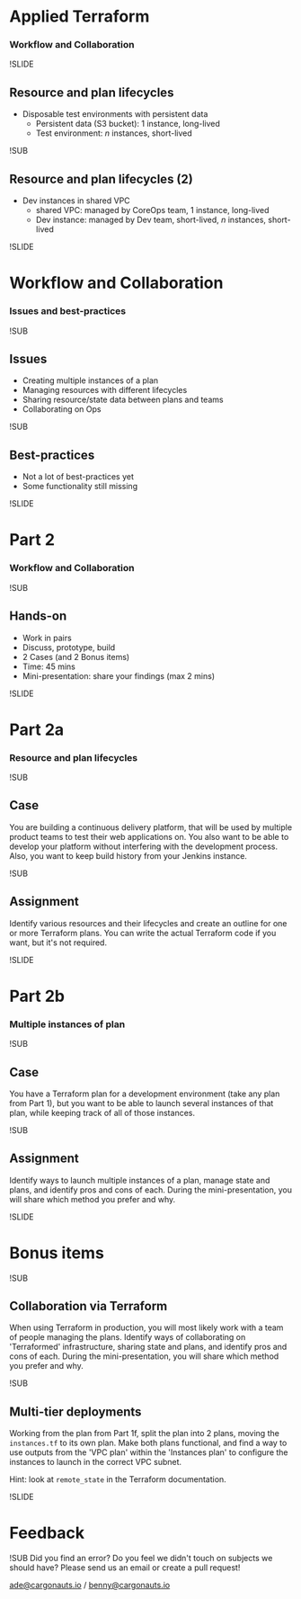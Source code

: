 # Applied Terraform
### Workflow and Collaboration

!SLIDE
## Resource and plan lifecycles
- Disposable test environments with persistent data
  - Persistent data (S3 bucket): 1 instance, long-lived
  - Test environment: _n_ instances, short-lived

!SUB
## Resource and plan lifecycles (2)
- Dev instances in shared VPC
  - shared VPC: managed by CoreOps team, 1 instance, long-lived
  - Dev instance: managed by Dev team, short-lived, _n_ instances, short-lived

!SLIDE
# Workflow and Collaboration
### Issues and best-practices

!SUB
## Issues
- Creating multiple instances of a plan
- Managing resources with different lifecycles
- Sharing resource/state data between plans and teams
- Collaborating on Ops

!SUB
## Best-practices
- Not a lot of best-practices yet
- Some functionality still missing

!SLIDE
# Part 2
### Workflow and Collaboration

!SUB
## Hands-on
- Work in pairs
- Discuss, prototype, build
- 2 Cases (and 2 Bonus items)
- Time: 45 mins
- Mini-presentation: share your findings (max 2 mins)

!SLIDE
# Part 2a
### Resource and plan lifecycles

!SUB
## Case
You are building a continuous delivery platform, that will be used by multiple product teams to test their web applications on. You also want to be able to develop your platform without interfering with the development process. Also, you want to keep build history from your Jenkins instance.

!SUB
## Assignment
Identify various resources and their lifecycles and create an outline for one or more Terraform plans. You can write the actual Terraform code if you want, but it's not required.

!SLIDE
# Part 2b
### Multiple instances of plan

!SUB
## Case
You have a Terraform plan for a development environment (take any plan from Part 1), but you want to be able to launch several instances of that plan, while keeping track of all of those instances.

!SUB
## Assignment
Identify ways to launch multiple instances of a plan, manage state and plans, and identify pros and cons of each. During the mini-presentation, you will share which method you prefer and why.

!SLIDE
# Bonus items

!SUB
## Collaboration via Terraform
When using Terraform in production, you will most likely work with a team of people managing the plans. Identify ways of collaborating on 'Terraformed' infrastructure, sharing state and plans, and identify pros and cons of each. During the mini-presentation, you will share which method you prefer and why.

!SUB
## Multi-tier deployments
Working from the plan from Part 1f, split the plan into 2 plans, moving the `instances.tf` to its own plan. Make both plans functional, and find a way to use outputs from the 'VPC plan' within the 'Instances plan' to configure the instances to launch in the correct VPC subnet.

Hint: look at `remote_state` in the Terraform documentation.

!SLIDE
# Feedback

!SUB
Did you find an error? Do you feel we didn't touch on subjects we should have? Please send us an email or create a pull request!

ade@cargonauts.io / benny@cargonauts.io

